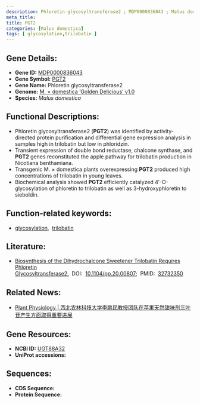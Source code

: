 ```yaml
---
description: Phloretin glycosyltransferase2 ; MDP0000836043 ; Malus domestica
meta_title:
title: PGT2
categories: [Malus domestica]
tags: [ glycosylation,trilobatin ]
---
```


## Gene Details:
- **Gene ID:**	[MDP0000836043]()
- **Gene Symbol:** <u>PGT2</u>
- **Gene Name:** Phloretin glycosyltransferase2
- **Genome:** [M. × domestica ‘Golden Delicious’ v1.0](https://www.rosaceae.org/species/malus/malus_x_domestica/genome_v1.0)
- **Species:** *Malus domestica*

## Functional Descriptions:
   - Phloretin glycosyltransferase2 (**PGT2**) was identified by activity-directed protein purification and differential gene expression analysis in samples high in trilobatin but low in phloridzin.
   - Transient expression of double bond reductase, chalcone synthase, and **PGT2** genes reconstituted the apple pathway for trilobatin production in Nicotiana benthamiana.
   - Transgenic M. × domestica plants overexpressing **PGT2** produced high concentrations of trilobatin in young leaves.
   - Biochemical analysis showed **PGT2** efficiently catalyzed 4′-O-glycosylation of phloretin to trilobatin as well as 3-hydroxyphloretin to sieboldin.

## Function-related keywords:
   - [glycosylation](/tags/glycosylation/),&nbsp;&nbsp;[trilobatin](/tags/trilobatin/)

## Literature:
   - [Biosynthesis of the Dihydrochalcone Sweetener Trilobatin Requires Phloretin Glycosyltransferase2.]( https://academic.oup.com/plphys/article/184/2/738/6117873?login=true)&nbsp;&nbsp;DOI:&nbsp;&nbsp;[10.1104/pp.20.00807](https://academic.oup.com/plphys/article/184/2/738/6117873?login=true);&nbsp;&nbsp;PMID:&nbsp;&nbsp;[32732350](https://pubmed.ncbi.nlm.nih.gov/32732350/)

## Related News:
   - [Plant Physiology | 西北农林科技大学李鹏民教授团队在苹果天然甜味剂三叶苷产生方面取得重要进展](https://mp.weixin.qq.com/s?__biz=Mzg3MDEwNDEyMg==&mid=2247493677&idx=2&sn=33da9371a9475833c0bf3a30afad4873&chksm=ce904578f9e7cc6e7f8883cfa35e91f73a23b157f838e251fc181060586d9923de073b8c1842&scene=27#wechat_redirect)

## Gene Resources:
- **NCBI ID:**  [UGT88A32](https://www.ncbi.nlm.nih.gov/gene/?term=UGT88A32)
- **UniProt accessions:** [](https://www.uniprot.org/uniprotkb//entry)



## Sequences:
- **CDS Sequence:**
- **Protein Sequence:**
